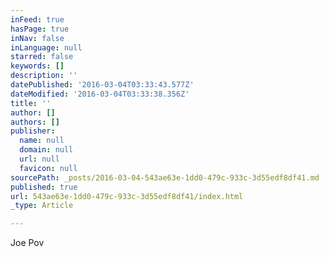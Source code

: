 ```yaml
---
inFeed: true
hasPage: true
inNav: false
inLanguage: null
starred: false
keywords: []
description: ''
datePublished: '2016-03-04T03:33:43.577Z'
dateModified: '2016-03-04T03:33:38.356Z'
title: ''
author: []
authors: []
publisher:
  name: null
  domain: null
  url: null
  favicon: null
sourcePath: _posts/2016-03-04-543ae63e-1dd0-479c-933c-3d55edf8df41.md
published: true
url: 543ae63e-1dd0-479c-933c-3d55edf8df41/index.html
_type: Article

---
```

Joe Pov